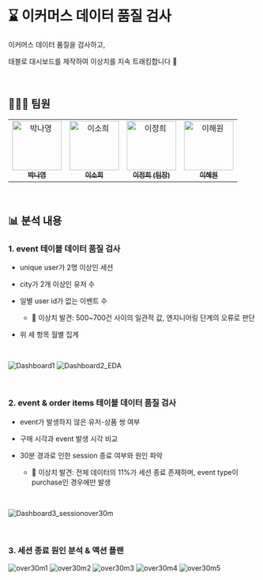 # ⌛ 이커머스 데이터 품질 검사

이커머스 데이터 품질을 검사하고,

태블로 대시보드를 제작하여 이상치를 지속 트래킹합니다 🚨

</br>

## 👩🏻‍💻 팀원

<table>
  <tbody>
    <tr>
      <td align="center"><a href="https://github.com/ny1yyy"><img src="https://avatars.githubusercontent.com/u/157770169?v=4" width="100px;" alt="박나영"/><br /><sub><b>박나영</b></sub></a><br /></td>
      <td align="center"><a href="https://github.com/ssoheeL"><img src="https://avatars.githubusercontent.com/u/157769708?v=4" width="100px;" alt="이소희"/><br /><sub><b>이소희</b></sub></a><br /></td>
      <td align="center"><a href="https://github.com/gabrietofu"><img src="https://avatars.githubusercontent.com/u/157769636?v=4" width="100px;" alt="이정희"/><br /><sub><b>이정희 (팀장)</b></sub></a><br /></td>
      <td align="center"><a href="https://github.com/heleownae"><img src="https://avatars.githubusercontent.com/u/152258170?v=4" width="100px;" alt="이해원"/><br /><sub><b>이해원</b></sub></a><br /></td>
    </tr>
  </tbody>
</table>

</br>

## 📊 분석 내용

### 1. event 테이블 데이터 품질 검사

- unique user가 2명 이상인 세션

- city가 2개 이상인 유저 수

- 일별 user id가 없는 이벤트 수
  - 🚨 이상치 발견: 500~700건 사이의 일관적 값, 엔지니어링 단계의 오류로 판단

- 위 세 항목 월별 집계

</br>

![Dashboard1](https://github.com/gabrietofu/B01_Data_Quality_Check/assets/152258170/53603b73-f216-47e5-892e-270459cf3ae2)
![Dashboard2_EDA](https://github.com/gabrietofu/B01_Data_Quality_Check/assets/152258170/3853cbc1-7dea-4089-ae60-8a02782febfd)

</br>

### 2. event & order items 테이블 데이터 품질 검사

- event가 발생하지 않은 유저-상품 쌍 여부

- 구매 시각과 event 발생 시각 비교

- 30분 경과로 인한 session 종료 여부와 원인 파악
  - 🚨 이상치 발견: 전체 데이터의 11%가 세션 종료 존재하며, event type이 purchase인 경우에만 발생

</br>

![Dashboard3_sessionover30m](https://github.com/gabrietofu/B01_Data_Quality_Check/assets/152258170/d7358419-a42a-4b48-88fd-d4bcb7a00dbb)

</br>

### 3. 세션 종료 원인 분석 & 액션 플랜
![over30m1](https://github.com/gabrietofu/B01_Data_Quality_Check/assets/152258170/c0b40312-a396-44e1-a109-ad56e383f287)
![over30m2](https://github.com/gabrietofu/B01_Data_Quality_Check/assets/152258170/5611b1bd-b4ff-4e7e-a9f5-a8218f8714da)
![over30m3](https://github.com/gabrietofu/B01_Data_Quality_Check/assets/152258170/bcd5bed1-e0cc-49d9-8387-54ef442bf1ad)
![over30m4](https://github.com/gabrietofu/B01_Data_Quality_Check/assets/152258170/a87aa33a-9fe7-4a64-a3c8-0668d96028ed)
![over30m5](https://github.com/gabrietofu/B01_Data_Quality_Check/assets/152258170/b39c1ae7-a649-4bd2-879e-ad7ecb0f6495)

</br>

